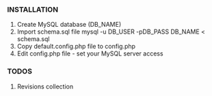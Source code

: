 ### INSTALLATION
1. Create MySQL database (DB_NAME)
2. Import schema.sql file
  mysql -u DB_USER -pDB_PASS DB_NAME < schema.sql
3. Copy default.config.php file to config.php
4. Edit config.php file - set your MySQL server access

### TODOS
1. Revisions collection
